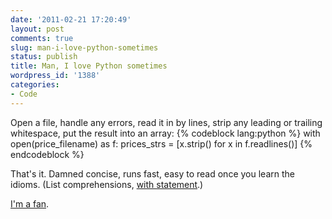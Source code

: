 ```yaml
---
date: '2011-02-21 17:20:49'
layout: post
comments: true
slug: man-i-love-python-sometimes
status: publish
title: Man, I love Python sometimes
wordpress_id: '1388'
categories:
- Code
---
```


Open a file, handle any errors, read it in by lines, strip any leading or trailing whitespace, put the result into an array:
{% codeblock lang:python %}
with open(price_filename) as f:
    prices_strs = [x.strip() for x in f.readlines()]
{% endcodeblock %}

That's it. Damned concise, runs fast, easy to read once you learn the idioms. (List comprehensions, [with statement](http://effbot.org/zone/python-with-statement.htm).)

[I'm a fan](http://python.org/).

